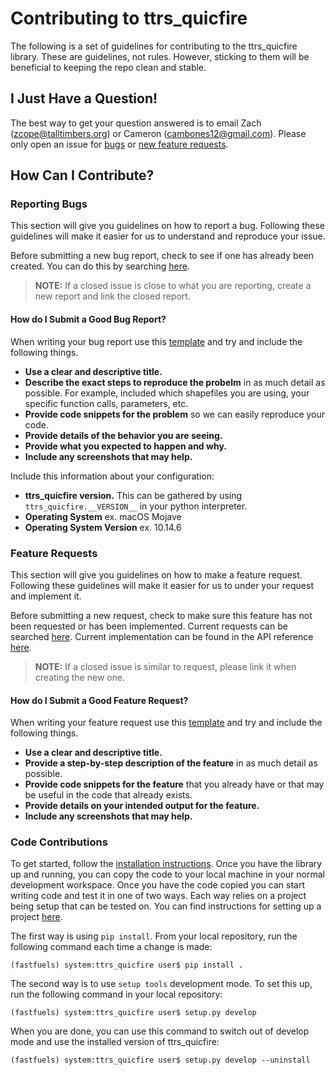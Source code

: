 # Contributing to ttrs_quicfire

The following is a set of guidelines for contributing to the ttrs_quicfire
library. These are guidelines, not rules. However, sticking to them will
be beneficial to keeping the repo clean and stable.

## I Just Have a Question!
The best way to get your question answered is to email Zach (zcope@talltimbers.org)
or Cameron (cambones12@gmail.com). <You should also check the FAQs>
<before emailing.> Please only open an issue for 
[bugs](https://github.com/QUIC-Fire-TT/ttrs_quicfire/blob/main/CONTRIBUTING.md#Reporting-Bugs)
or [new feature requests](https://github.com/QUIC-Fire-TT/ttrs_quicfire/blob/main/CONTRIBUTING.md#Feature-Requests).

## How Can I Contribute?

### Reporting Bugs
This section will give you guidelines on how to report a bug. Following 
these guidelines will make it easier for us to understand and reproduce 
your issue.

Before submitting a new bug report, check to see if one has already been 
created. You can do this by searching 
[here](https://github.com/QUIC-Fire-TT/ttrs_quicfire/issues).

> **NOTE:** If a closed issue is close to what you are reporting, create
a new report and link the closed report.

#### How do I Submit a Good Bug Report?
When writing your bug report use this 
[template](https://github.com/QUIC-Fire-TT/ttrs_quicfire/issues/new?assignees=&labels=&template=bug_report.md&title=)
and try and include the following things.

* **Use a clear and descriptive title.**
* **Describe the exact steps to reproduce the probelm** in as much detail 
as possible. For example, included which shapefiles you are using, your
specific function calls, parameters, etc.
* **Provide code snippets for the problem** so we can easily reproduce your code.
* **Provide details of the behavior you are seeing.**
* **Provide what you expected to happen and why.**
* **Include any screenshots that may help.**

Include this information about your configuration:

* **ttrs_quicfire version.** This can be gathered by using 
```ttrs_quicfire.__VERSION__``` in your python interpreter. 
* **Operating System** ex. macOS Mojave
* **Operating System Version** ex. 10.14.6

### Feature Requests
This section will give you guidelines on how to make a feature request.
Following these guidelines will make it easier for us to under your request
and implement it.

Before submitting a new request, check to make sure this feature has not been
requested or has been implemented. Current requests can be searched 
[here](https://github.com/QUIC-Fire-TT/ttrs_quicfire/issues). Current implementation
can be found in the API reference 
[here](https://github.com/QUIC-Fire-TT/ttrs_quicfire/wiki/API-Reference).
> **NOTE:** If a closed issue is similar to request, please link it when creating the
new one.

#### How do I Submit a Good Feature Request?
When writing your feature request use this 
[template](https://github.com/QUIC-Fire-TT/ttrs_quicfire/issues/new?assignees=&labels=&template=feature_request.md&title=)
and try and include the following things.

* **Use a clear and descriptive title.**
* **Provide a step-by-step description of the feature** in as much detail as possible.
* **Provide code snippets for the feature** that you already have or that may be useful
in the code that already exists.
* **Provide details on your intended output for the feature.**
* **Include any screenshots that may help.**


### Code Contributions
To get started, follow the 
[installation instructions](https://github.com/QUIC-Fire-TT/ttrs_quicfire/wiki/Installation).
Once you have the library up and running, you can copy the code to your local
machine in your normal development workspace. Once you have the code copied you
can start writing code and test it in one of two ways. Each way relies on a project being
setup that can be tested on. You can find instructions for setting up a project
[here](https://github.com/QUIC-Fire-TT/ttrs_quicfire/wiki/ttrs_quicfire-Quick-Start).

The first way is using ```pip install```. From your local repository, run the following
command each time a change is made:
```console
(fastfuels) system:ttrs_quicfire user$ pip install .
```

The second way is to use ```setup tools``` development mode. To set this up, run the
following command in your local repository:
```console
(fastfuels) system:ttrs_quicfire user$ setup.py develop
```

When you are done, you can use this command to switch out of develop mode and use the
installed version of ttrs_quicfire:
```console
(fastfuels) system:ttrs_quicfire user$ setup.py develop --uninstall
```

<Pull Requests>
